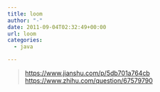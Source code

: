 ```yaml
---
title: loom
author: "-"
date: 2011-09-04T02:32:49+00:00
url: loom
categories:
  - java

---
```


>https://www.jianshu.com/p/5db701a764cb
>https://www.zhihu.com/question/67579790